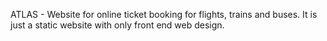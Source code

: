 ATLAS - Website for online ticket booking for flights, trains and buses. It is just a static website with only front end web design.


